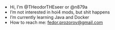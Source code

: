 - Hi, I’m @THeodorTHEseer or @n879a
- I’m not interested in hoi4 mods, but shit happens
- I’m currently learning Java and Docker  
- How to reach me: fedor.prozorov@gmail.com

